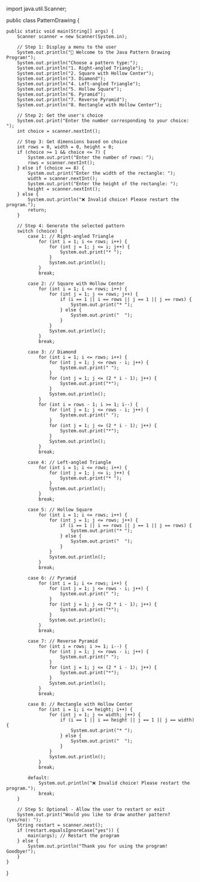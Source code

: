 import java.util.Scanner;

public class PatternDrawing {

    public static void main(String[] args) {
        Scanner scanner = new Scanner(System.in);

        // Step 1: Display a menu to the user
        System.out.println("🌟 Welcome to the Java Pattern Drawing Program!");
        System.out.println("Choose a pattern type:");
        System.out.println("1. Right-angled Triangle");
        System.out.println("2. Square with Hollow Center");
        System.out.println("3. Diamond");
        System.out.println("4. Left-angled Triangle");
        System.out.println("5. Hollow Square");
        System.out.println("6. Pyramid");
        System.out.println("7. Reverse Pyramid");
        System.out.println("8. Rectangle with Hollow Center");

        // Step 2: Get the user's choice
        System.out.print("Enter the number corresponding to your choice: ");
        int choice = scanner.nextInt();

        // Step 3: Get dimensions based on choice
        int rows = 0, width = 0, height = 0;
        if (choice >= 1 && choice <= 7) {
            System.out.print("Enter the number of rows: ");
            rows = scanner.nextInt();
        } else if (choice == 8) {
            System.out.print("Enter the width of the rectangle: ");
            width = scanner.nextInt();
            System.out.print("Enter the height of the rectangle: ");
            height = scanner.nextInt();
        } else {
            System.out.println("❌ Invalid choice! Please restart the program.");
            return;
        }

        // Step 4: Generate the selected pattern
        switch (choice) {
            case 1: // Right-angled Triangle
                for (int i = 1; i <= rows; i++) {
                    for (int j = 1; j <= i; j++) {
                        System.out.print("* ");
                    }
                    System.out.println();
                }
                break;

            case 2: // Square with Hollow Center
                for (int i = 1; i <= rows; i++) {
                    for (int j = 1; j <= rows; j++) {
                        if (i == 1 || i == rows || j == 1 || j == rows) {
                            System.out.print("* ");
                        } else {
                            System.out.print("  ");
                        }
                    }
                    System.out.println();
                }
                break;

            case 3: // Diamond
                for (int i = 1; i <= rows; i++) {
                    for (int j = 1; j <= rows - i; j++) {
                        System.out.print(" ");
                    }
                    for (int j = 1; j <= (2 * i - 1); j++) {
                        System.out.print("*");
                    }
                    System.out.println();
                }
                for (int i = rows - 1; i >= 1; i--) {
                    for (int j = 1; j <= rows - i; j++) {
                        System.out.print(" ");
                    }
                    for (int j = 1; j <= (2 * i - 1); j++) {
                        System.out.print("*");
                    }
                    System.out.println();
                }
                break;

            case 4: // Left-angled Triangle
                for (int i = 1; i <= rows; i++) {
                    for (int j = 1; j <= i; j++) {
                        System.out.print("* ");
                    }
                    System.out.println();
                }
                break;

            case 5: // Hollow Square
                for (int i = 1; i <= rows; i++) {
                    for (int j = 1; j <= rows; j++) {
                        if (i == 1 || i == rows || j == 1 || j == rows) {
                            System.out.print("* ");
                        } else {
                            System.out.print("  ");
                        }
                    }
                    System.out.println();
                }
                break;

            case 6: // Pyramid
                for (int i = 1; i <= rows; i++) {
                    for (int j = 1; j <= rows - i; j++) {
                        System.out.print(" ");
                    }
                    for (int j = 1; j <= (2 * i - 1); j++) {
                        System.out.print("*");
                    }
                    System.out.println();
                }
                break;

            case 7: // Reverse Pyramid
                for (int i = rows; i >= 1; i--) {
                    for (int j = 1; j <= rows - i; j++) {
                        System.out.print(" ");
                    }
                    for (int j = 1; j <= (2 * i - 1); j++) {
                        System.out.print("*");
                    }
                    System.out.println();
                }
                break;

            case 8: // Rectangle with Hollow Center
                for (int i = 1; i <= height; i++) {
                    for (int j = 1; j <= width; j++) {
                        if (i == 1 || i == height || j == 1 || j == width) {
                            System.out.print("* ");
                        } else {
                            System.out.print("  ");
                        }
                    }
                    System.out.println();
                }
                break;

            default:
                System.out.println("❌ Invalid choice! Please restart the program.");
                break;
        }

        // Step 5: Optional - Allow the user to restart or exit
        System.out.print("Would you like to draw another pattern? (yes/no): ");
        String restart = scanner.next();
        if (restart.equalsIgnoreCase("yes")) {
            main(args); // Restart the program
        } else {
            System.out.println("Thank you for using the program! Goodbye!");
        }
    }
}
